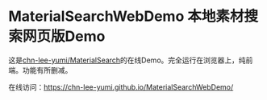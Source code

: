 # MaterialSearchWebDemo 本地素材搜索网页版Demo

这是[chn-lee-yumi/MaterialSearch](https://github.com/chn-lee-yumi/MaterialSearch)的在线Demo。完全运行在浏览器上，纯前端。功能有所删减。

在线访问：https://chn-lee-yumi.github.io/MaterialSearchWebDemo/
